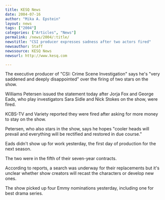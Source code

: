 ```yaml
---
title: KESQ News
date: 2004-07-16
author: "Mika A. Epstein"
layout: news
tags: ["2004"]
categories: ["Articles", "News"]
permalink: /news/2004/:title/
newstitle: "CSI producer expresses sadness after two actors fired"
newsauthor: Staff
newssource: KESQ News
newsurl: http://www.kesq.com

---
```


The executive producer of "CSI: Crime Scene Investigation" says he's "very saddened and deeply disappointed" over the firing of two stars on the show.

Williams Petersen issued the statement today after Jorja Fox and George Eads, who play investigators Sara Sidle and Nick Stokes on the show, were fired.

KCBS-TV and Variety reported they were fired after asking for more money to stay on the show.

Petersen, who also stars in the show, says he hopes "cooler heads will prevail and everything will be rectified and restored in due course."

Eads didn't show up for work yesterday, the first day of production for the next season.

The two were in the fifth of their seven-year contracts.

According to reports, a search was underway for their replacements but it's unclear whether show creators will recast the characters or develop new ones.

The show picked up four Emmy nominations yesterday, including one for best drama series.


